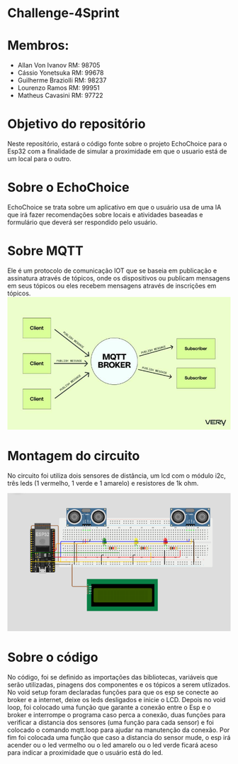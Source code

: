 # Challenge-4Sprint

# Membros:
- Allan Von Ivanov RM: 98705
- Cássio Yonetsuka RM: 99678
- Guilherme Braziolli RM: 98237
- Lourenzo Ramos RM: 99951
- Matheus Cavasini RM: 97722

# Objetivo do repositório
Neste repositório, estará o código fonte sobre o projeto EchoChoice para o Esp32 com a finalidade de simular a proximidade em que o usuario está de um local para o outro.

# Sobre o EchoChoice
EchoChoice se trata sobre um aplicativo em que o usuário usa de uma IA que irá fazer recomendações sobre locais e atividades baseadas e formulário que deverá ser respondido pelo usuário.

# Sobre MQTT
Ele é um protocolo de comunicação IOT que se baseia em publicação e assinatura através de tópicos, onde os dispositivos ou publicam mensagens em seus tópicos ou eles recebem mensagens através de inscrições em tópicos.
![Exemplificação de funcionamento](https://raw.githubusercontent.com/Yonetsuka/Challenge-4Sprint/main/DeletarDps.png)

# Montagem do circuito
No circuito foi utiliza dois sensores de distância, um lcd com o módulo i2c, três leds (1 vermelho, 1 verde e 1 amarelo) e resistores de 1k ohm.

![Imagem do circuito montado](https://raw.githubusercontent.com/Yonetsuka/Challenge-4Sprint/main/Screenshot%202023-10-30%20102121.png)

# Sobre o código
No código, foi se definido as importações das bibliotecas, variáveis que serão utilizadas, pinagens dos componentes e os tópicos a serem utlizados. No void setup foram declaradas funções para que os esp se conecte ao broker e a internet, deixe os leds desligados e inicie o LCD. Depois no void loop, foi colocado uma função que garante a conexão entre o Esp e o broker e interrompe o programa caso perca a conexão, duas funções para verificar a distancia dos sensores (uma função para cada sensor) e foi colocado o comando mqtt.loop para ajudar na manutenção da conexão. Por fim foi colocada uma função que caso a distancia do sensor mude, o esp irá acender ou o led vermelho ou o led amarelo ou o led verde ficará aceso para indicar a proximidade que o usuário está do led.
